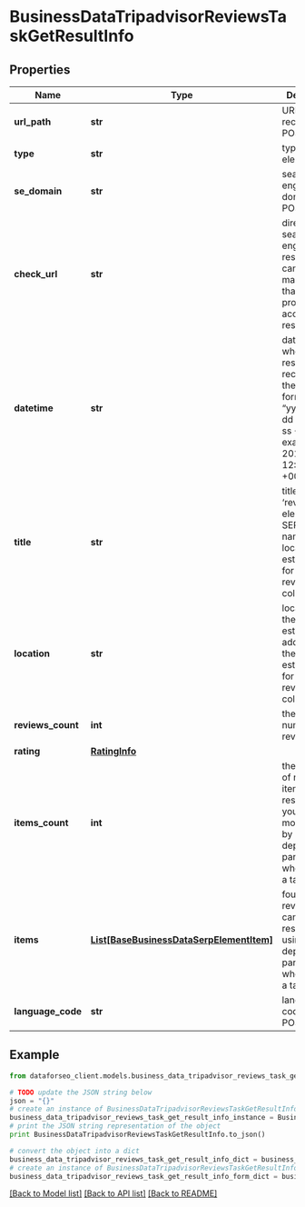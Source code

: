 # BusinessDataTripadvisorReviewsTaskGetResultInfo


## Properties

Name | Type | Description | Notes
------------ | ------------- | ------------- | -------------
**url_path** | **str** | URL path received in a POST array | [optional] 
**type** | **str** | type of element | [optional] 
**se_domain** | **str** | search engine domain in a POST array | [optional] 
**check_url** | **str** | direct URL to search engine results you can use it to make sure that we provided accurate results | [optional] 
**datetime** | **str** | date and time when the result was received in the UTC format: “yyyy-mm-dd hh-mm-ss +00:00” example: 2019-11-15 12:57:46 +00:00 | [optional] 
**title** | **str** | title of the ‘reviews’ element in SERP the name of the local establishment for which the reviews are collected | [optional] 
**location** | **str** | location of the local establishment address of the local establishment for which the reviews are collected | [optional] 
**reviews_count** | **int** | the total number of reviews | [optional] 
**rating** | [**RatingInfo**](RatingInfo.md) |  | [optional] 
**items_count** | **int** | the number of reviews items in the results array you can get more results by using the depth parameter when setting a task | [optional] 
**items** | [**List[BaseBusinessDataSerpElementItem]**](BaseBusinessDataSerpElementItem.md) | found reviews you can get more results by using the depth parameter when setting a task | [optional] 
**language_code** | **str** | language code in a POST array | [optional] 

## Example

```python
from dataforseo_client.models.business_data_tripadvisor_reviews_task_get_result_info import BusinessDataTripadvisorReviewsTaskGetResultInfo

# TODO update the JSON string below
json = "{}"
# create an instance of BusinessDataTripadvisorReviewsTaskGetResultInfo from a JSON string
business_data_tripadvisor_reviews_task_get_result_info_instance = BusinessDataTripadvisorReviewsTaskGetResultInfo.from_json(json)
# print the JSON string representation of the object
print BusinessDataTripadvisorReviewsTaskGetResultInfo.to_json()

# convert the object into a dict
business_data_tripadvisor_reviews_task_get_result_info_dict = business_data_tripadvisor_reviews_task_get_result_info_instance.to_dict()
# create an instance of BusinessDataTripadvisorReviewsTaskGetResultInfo from a dict
business_data_tripadvisor_reviews_task_get_result_info_form_dict = business_data_tripadvisor_reviews_task_get_result_info.from_dict(business_data_tripadvisor_reviews_task_get_result_info_dict)
```
[[Back to Model list]](../README.md#documentation-for-models) [[Back to API list]](../README.md#documentation-for-api-endpoints) [[Back to README]](../README.md)


